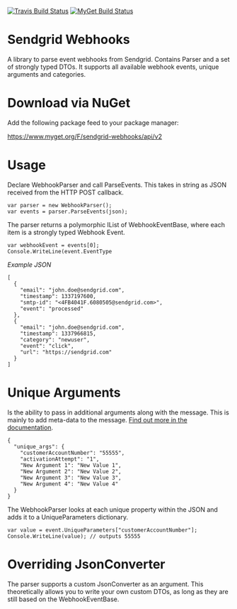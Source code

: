 [![Travis Build Status](https://travis-ci.org/mirajavora/sendgrid-webhooks.png)](https://travis-ci.org/mirajavora/sendgrid-webhooks)
[![MyGet Build Status](https://www.myget.org/BuildSource/Badge/sendgrid-webhooks?identifier=2700371c-9f1e-464e-8fef-ae69b8a64015)](https://www.myget.org/)

# Sendgrid Webhooks
A library to parse event webhooks from Sendgrid. Contains Parser and a set of strongly typed DTOs. It supports all available webhook events, unique arguments and categories.

# Download via NuGet
Add the following package feed to your package manager:

https://www.myget.org/F/sendgrid-webhooks/api/v2

# Usage

Declare WebhookParser and call ParseEvents. This takes in string as JSON received from the HTTP POST callback.

	var parser = new WebhookParser();
	var events = parser.ParseEvents(json);

The parser returns a polymorphic IList of WebhookEventBase, where each item is a strongly typed Webhook Event.

	var webhookEvent = events[0];
	Console.WriteLine(event.EventType


*Example JSON*

	[
	  {
	    "email": "john.doe@sendgrid.com",
	    "timestamp": 1337197600,
	    "smtp-id": "<4FB4041F.6080505@sendgrid.com>",
	    "event": "processed"
	  },
	  {
	    "email": "john.doe@sendgrid.com",
	    "timestamp": 1337966815,
	    "category": "newuser",
	    "event": "click",
	    "url": "https://sendgrid.com"
	  }
	]


# Unique Arguments

Is the ability to pass in additional arguments along with the message. This is mainly to add meta-data to the message. [Find out more in the documentation](https://sendgrid.com/docs/API_Reference/SMTP_API/unique_arguments.html).

	{
	  "unique_args": {
	    "customerAccountNumber": "55555",
	    "activationAttempt": "1",
	    "New Argument 1": "New Value 1",
	    "New Argument 2": "New Value 2",
	    "New Argument 3": "New Value 3",
	    "New Argument 4": "New Value 4"
	  }
	}

The WebhookParser looks at each unique property within the JSON and adds it to a UniqueParameters dictionary. 

	var value = event.UniqueParameters["customerAccountNumber"];
	Console.WriteLine(value); // outputs 55555

# Overriding JsonConverter
The parser supports a custom JsonConverter as an argument. This theoretically allows you to write your own custom DTOs, as long as they are still based on the WebhookEventBase.
